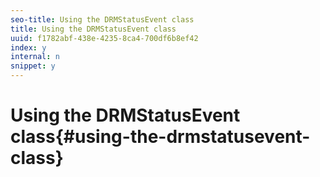 ```yaml
---
seo-title: Using the DRMStatusEvent class
title: Using the DRMStatusEvent class
uuid: f1782abf-438e-4235-8ca4-700df6b8ef42
index: y
internal: n
snippet: y
---
```


# Using the DRMStatusEvent class{#using-the-drmstatusevent-class}

